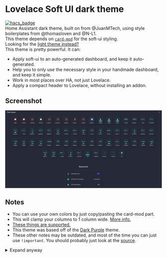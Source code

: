 # Lovelace Soft UI dark theme
[![hacs_badge](https://img.shields.io/badge/HACS-Default-orange.svg?style=for-the-badge)](https://github.com/custom-components/hacs)  
Home Assistant dark theme, built on from @JuanMTech, using style boilerplates from @thomasloven and @N-L1.  
This theme depends on [`card-mod`](https://github.com/thomasloven/lovelace-card-mod) for the soft-ui styling.  
Looking for the [light theme instead?](https://github.com/KTibow/lovelace-light-soft-ui-theme/)  
This theme is pretty powerful. It can:
- Apply soft-ui to an auto-generated dashboard, and keep it auto-generated.
- Help you to only use the necessary style in your handmade dashboard, and keep it simple.
- Work in most places over HA, not just Lovelace.
- Apply a compact header to Lovelace, without installing an addon.
## Screenshot
[![Screenshot of it](darktheme.png)](#)
## Notes
- You can use your own colors by just copy/pasting the card-mod part.
- This will clamp your columns to 1 column wide. [More info.](https://github.com/KTibow/lovelace-light-soft-ui-theme/issues/6#issuecomment-669204209)
- [These things are supported.](https://github.com/KTibow/lovelace-light-soft-ui-theme/issues/3)
- This theme was based off of the [Dark Purple](https://www.juanmtech.com/themes-in-home-assistant/) theme.
- These other notes may be outdated, and most of the time you can just use `!important`. You should probably just look at the [source](https://git.io/JJBZi).
<details><summary>Expand anyway</summary>

This theme can modify how you style cards. [Source code of CSS part of theme](https://git.io/JJBZi) Here's some points:
- To add soft-ui to cameras, there's extra margin and border radius added to the images and label.
- All non-markdown cards will be given background. Make it transparent instead to undo.
- All non-markdown, non-custom-button-card, non-entities, non-custom-mod-card cards will be given 30px margin and a standard box shadow.
- The whole entity card will have no shadow, 30px margin vertically, and 20px margin horizontally.
- Every entity in the entities card will have 8px padding up/down, `display: block`, `95%` width, and margin `0 auto 0 5px`.
- All media control cards will have text color of `5F6267` and background color that matches.
- The actual entities in the entities card will have standard box shadow, border radius, and `12px` margin and `10px` padding.
- The header of the entities card will have no box shadow, and the name will use `100%` of the card width and be centered.
- The badge area will take up `90%` width max, centered horizontally, and with 8px vertical margin.
- All cards will be constrained vertically, with just 1 column and max width of `500px`. (Technically there's multiple columns, but we stack them vertically. Also panel mode won't be affected.)
- The badge will have `5px` border radius, `11px 8px` padding, `11px 12px` margin, `inline-block` display, and a standard thin box shadow.
- Badge color will be changed (I don't fully understand how it works)
- Descriptions will be clamped to one line, and font size will be `1em`.
- More info dialogs will cause the background to be blurred by `2.5px`, and make it slightly whited out. The dialog will have standard border radius, and a background of `rgba(255, 255, 255, 0.8)`, and the header will have the same background as the rest.
</details>
